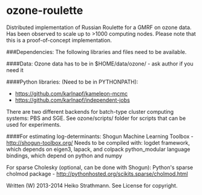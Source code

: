 ozone-roulette
==============

Distributed implementation of Russian Roulette for a GMRF on ozone data. Has been observed to scale up to >1000 computing nodes. Please note that this is a proof-of-concept implementation.

###Dependencies:
The following libraries and files need to be available.

####Data:
Ozone data has to be in $HOME/data/ozone/ - ask author if you need it

####Python libraries: (Need to be in PYTHONPATH):
 * https://github.com/karlnapf/kameleon-mcmc
 * https://github.com/karlnapf/independent-jobs

There are two different backends for batch-type cluster computing systems: PBS and SGE. See ozone/scripts/ folder for scripts that can be used for experiments.

####For estimating log-determinants:
Shogun Machine Learning Toolbox - http://shogun-toolbox.org/
Needs to be compiled with:
logdet framework, which depends on eigen3, lapack, and colpack
python_modular language bindings, which depend on python and numpy

For sparse Cholesky (optional, can be done with Shogun):
Python's sparse cholmod package - http://pythonhosted.org/scikits.sparse/cholmod.html



Written (W) 2013-2014 Heiko Strathmann. See License for copyright.

